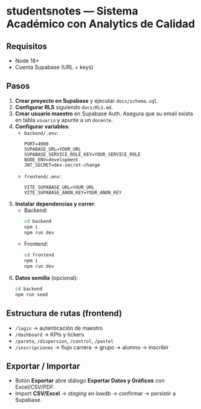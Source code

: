 # studentsnotes — Sistema Académico con Analytics de Calidad

## Requisitos
- Node 18+
- Cuenta Supabase (URL + keys)

## Pasos
1. **Crear proyecto en Supabase** y ejecutar `docs/schema.sql`.
2. **Configurar RLS** siguiendo `docs/RLS.md`.
3. **Crear usuario maestro** en Supabase Auth. Asegura que su email exista en tabla `usuario` y apunte a un `docente`.
4. **Configurar variables**:
   - `backend/.env`:
     ```env
     PORT=4000
     SUPABASE_URL=YOUR_URL
     SUPABASE_SERVICE_ROLE_KEY=YOUR_SERVICE_ROLE
     NODE_ENV=development
     JWT_SECRET=dev-secret-change
     ```
   - `frontend/.env`:
     ```env
     VITE_SUPABASE_URL=YOUR_URL
     VITE_SUPABASE_ANON_KEY=YOUR_ANON_KEY
     ```
5. **Instalar dependencias y correr**:
   - Backend:
     ```bash
     cd backend
     npm i
     npm run dev
     ```
   - Frontend:
     ```bash
     cd frontend
     npm i
     npm run dev
     ```
6. **Datos semilla** (opcional):
   ```bash
   cd backend
   npm run seed
   ```

## Estructura de rutas (frontend)
- `/login` → autenticación de maestro
- `/dashboard` → KPIs y tickers
- `/pareto`, `/dispersion`, `/control`, `/pastel`
- `/inscripciones` → flujo carrera → grupo → alumno → inscribir

## Exportar / Importar
- Botón **Exportar** abre diálogo **Exportar Datos y Gráficos** con Excel/CSV/PDF.
- Import **CSV/Excel** → *staging* en lowdb → confirmar → persistir a Supabase.
